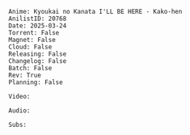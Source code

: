 ```Metadata
Anime: Kyoukai no Kanata I'LL BE HERE - Kako-hen
AnilistID: 20768
Date: 2025-03-24
Torrent: False
Magnet: False
Cloud: False
Releasing: False
Changelog: False
Batch: False
Rev: True
Planning: False
```

```Info
Video:

Audio:

Subs:

```

```Changelog

```

```Arquivos

```
